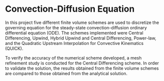# Convection-Diffusion Equation

In this project five different finite volume schemes are used to discretize the governing equation for the steady-state convection-diffusion ordinary differential equation (ODE).  The schemes implemented were Central Differencing, Upwind, Hybrid Upwind and Central Differencing, Power-law, and the Quadratic Upstream Interpolation for Convective Kinematics (QUICK).  

To verify the accuracy of the numerical scheme developed, a mesh refinement study is conducted for the Central Differencing scheme.  In order to validate the solution, the results obtained from the finite volume schemes are compared to those obtained from the analytical solution.  
